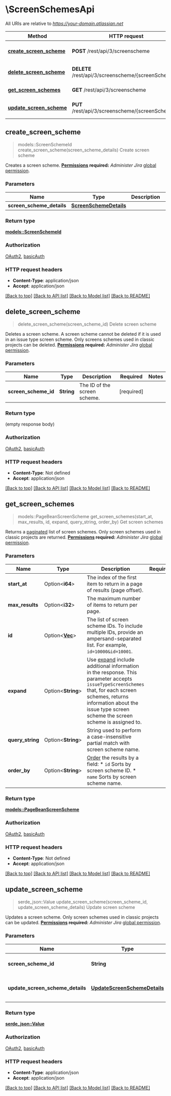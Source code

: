 # \ScreenSchemesApi

All URIs are relative to *https://your-domain.atlassian.net*

Method | HTTP request | Description
------------- | ------------- | -------------
[**create_screen_scheme**](ScreenSchemesApi.md#create_screen_scheme) | **POST** /rest/api/3/screenscheme | Create screen scheme
[**delete_screen_scheme**](ScreenSchemesApi.md#delete_screen_scheme) | **DELETE** /rest/api/3/screenscheme/{screenSchemeId} | Delete screen scheme
[**get_screen_schemes**](ScreenSchemesApi.md#get_screen_schemes) | **GET** /rest/api/3/screenscheme | Get screen schemes
[**update_screen_scheme**](ScreenSchemesApi.md#update_screen_scheme) | **PUT** /rest/api/3/screenscheme/{screenSchemeId} | Update screen scheme



## create_screen_scheme

> models::ScreenSchemeId create_screen_scheme(screen_scheme_details)
Create screen scheme

Creates a screen scheme.  **[Permissions](#permissions) required:** *Administer Jira* [global permission](https://confluence.atlassian.com/x/x4dKLg).

### Parameters


Name | Type | Description  | Required | Notes
------------- | ------------- | ------------- | ------------- | -------------
**screen_scheme_details** | [**ScreenSchemeDetails**](ScreenSchemeDetails.md) |  | [required] |

### Return type

[**models::ScreenSchemeId**](ScreenSchemeId.md)

### Authorization

[OAuth2](../README.md#OAuth2), [basicAuth](../README.md#basicAuth)

### HTTP request headers

- **Content-Type**: application/json
- **Accept**: application/json

[[Back to top]](#) [[Back to API list]](../README.md#documentation-for-api-endpoints) [[Back to Model list]](../README.md#documentation-for-models) [[Back to README]](../README.md)


## delete_screen_scheme

> delete_screen_scheme(screen_scheme_id)
Delete screen scheme

Deletes a screen scheme. A screen scheme cannot be deleted if it is used in an issue type screen scheme.  Only screens schemes used in classic projects can be deleted.  **[Permissions](#permissions) required:** *Administer Jira* [global permission](https://confluence.atlassian.com/x/x4dKLg).

### Parameters


Name | Type | Description  | Required | Notes
------------- | ------------- | ------------- | ------------- | -------------
**screen_scheme_id** | **String** | The ID of the screen scheme. | [required] |

### Return type

 (empty response body)

### Authorization

[OAuth2](../README.md#OAuth2), [basicAuth](../README.md#basicAuth)

### HTTP request headers

- **Content-Type**: Not defined
- **Accept**: application/json

[[Back to top]](#) [[Back to API list]](../README.md#documentation-for-api-endpoints) [[Back to Model list]](../README.md#documentation-for-models) [[Back to README]](../README.md)


## get_screen_schemes

> models::PageBeanScreenScheme get_screen_schemes(start_at, max_results, id, expand, query_string, order_by)
Get screen schemes

Returns a [paginated](#pagination) list of screen schemes.  Only screen schemes used in classic projects are returned.  **[Permissions](#permissions) required:** *Administer Jira* [global permission](https://confluence.atlassian.com/x/x4dKLg).

### Parameters


Name | Type | Description  | Required | Notes
------------- | ------------- | ------------- | ------------- | -------------
**start_at** | Option<**i64**> | The index of the first item to return in a page of results (page offset). |  |[default to 0]
**max_results** | Option<**i32**> | The maximum number of items to return per page. |  |[default to 25]
**id** | Option<[**Vec<i64>**](i64.md)> | The list of screen scheme IDs. To include multiple IDs, provide an ampersand-separated list. For example, `id=10000&id=10001`. |  |
**expand** | Option<**String**> | Use [expand](#expansion) include additional information in the response. This parameter accepts `issueTypeScreenSchemes` that, for each screen schemes, returns information about the issue type screen scheme the screen scheme is assigned to. |  |[default to ]
**query_string** | Option<**String**> | String used to perform a case-insensitive partial match with screen scheme name. |  |[default to ]
**order_by** | Option<**String**> | [Order](#ordering) the results by a field:   *  `id` Sorts by screen scheme ID.  *  `name` Sorts by screen scheme name. |  |

### Return type

[**models::PageBeanScreenScheme**](PageBeanScreenScheme.md)

### Authorization

[OAuth2](../README.md#OAuth2), [basicAuth](../README.md#basicAuth)

### HTTP request headers

- **Content-Type**: Not defined
- **Accept**: application/json

[[Back to top]](#) [[Back to API list]](../README.md#documentation-for-api-endpoints) [[Back to Model list]](../README.md#documentation-for-models) [[Back to README]](../README.md)


## update_screen_scheme

> serde_json::Value update_screen_scheme(screen_scheme_id, update_screen_scheme_details)
Update screen scheme

Updates a screen scheme. Only screen schemes used in classic projects can be updated.  **[Permissions](#permissions) required:** *Administer Jira* [global permission](https://confluence.atlassian.com/x/x4dKLg).

### Parameters


Name | Type | Description  | Required | Notes
------------- | ------------- | ------------- | ------------- | -------------
**screen_scheme_id** | **String** | The ID of the screen scheme. | [required] |
**update_screen_scheme_details** | [**UpdateScreenSchemeDetails**](UpdateScreenSchemeDetails.md) | The screen scheme update details. | [required] |

### Return type

[**serde_json::Value**](serde_json::Value.md)

### Authorization

[OAuth2](../README.md#OAuth2), [basicAuth](../README.md#basicAuth)

### HTTP request headers

- **Content-Type**: application/json
- **Accept**: application/json

[[Back to top]](#) [[Back to API list]](../README.md#documentation-for-api-endpoints) [[Back to Model list]](../README.md#documentation-for-models) [[Back to README]](../README.md)

